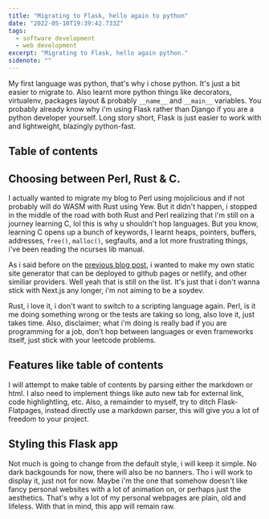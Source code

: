 ```yaml
---
title: "Migrating to Flask, hello again to python"
date: "2022-05-10T19:39:42.733Z"
tags:
  - software development 
  - web development
excerpt: "Migrating to Flask, hello again python."
sidenote: ""
---
```


My first language was python, that's why i chose python. It's just a bit easier to migrate to. Also learnt more python things like decorators, virtualenv, packages layout & probably `__name__` and `__main__` variables. You probably already know why i'm using Flask rather than Django if you are a python developer yourself. Long story short, Flask is just easier to work with and lightweight, blazingly python-fast.

## Table of contents

## Choosing between Perl, Rust & C.

I actually wanted to migrate my blog to Perl using mojolicious and if not probably will do WASM with Rust using Yew. But it didn't happen, i stopped in the middle of the road with both Rust and Perl realizing that i'm still on a journey learning C, lol this is why u shouldn't hop languages. But you know, learning C opens up a bunch of keywords, I learnt heaps, pointers, buffers, addresses, `free()`, `malloc()`, segfaults, and a lot more frustrating things, i've been reading the ncurses lib manual.

As i said before on the [previous blog post](https://youkwhd.vercel.app/posts/the-future-of-this-blog), i wanted to make my own static site generator that can be deployed to github pages or netlify, and other similiar providers. Well yeah that is still on the list. It's just that i don't wanna stick with Next.js any longer, i'm not aiming to be a soydev.

Rust, i love it, i don't want to switch to a scripting language again. Perl, is it me doing something wrong or the tests are taking so long, also love it, just takes time. Also, disclaimer; what i'm doing is really bad if you are programming for a job, don't hop between languages or even frameworks itself, just stick with your leetcode problems.

## Features like table of contents

I will attempt to make table of contents by parsing either the markdown or html. I also need to implement things like auto new tab for external link, code highlightling, etc. Also, a remainder to myself, try to ditch Flask-Flatpages, instead directly use a markdown parser, this will give you a lot of freedom to your project.

## Styling this Flask app

Not much is going to change from the default style, i will keep it simple. No dark backgounds for now, there will also be no banners. Tho i will work to display it, just not for now. Maybe i'm the one that somehow doesn't like fancy personal websites with a lot of animation on, or perhaps just the aesthetics. That's why a lot of my personal webpages are plain, old and lifeless. With that in mind, this app will remain raw.

